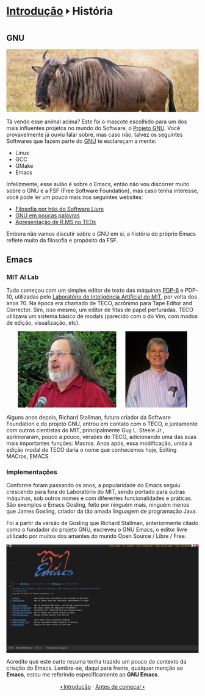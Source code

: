 # [Introdução](README.md) &#129170; História

## GNU

<img src="../img/intro/historia/gnu.jpg">

Tá vendo esse animal acima? Este foi o mascote escolhido para um dos mais influentes projetos no mundo do Software, o [Projeto GNU](https://gnu.org). Você provavelmente já ouviu falar sobre, mas caso não, talvez os seguintes Softwares que fazem parte do [GNU](https://gnu.org) te esclareçam a mente:

<!-- <img align="center" height="200px" src="../img/intro/historia/gnu_logo.png"> -->

- Linux
- GCC
- GMake
- Emacs

Infelizmente, esse aulão é sobre o Emacs, então não vou discorrer muito sobre o GNU e a FSF (Free Software Foundation), mas caso tenha interesse, você pode ler um pouco mais nos seguintes websites:

- [Filosofia por trás do Software Livre](https://www.gnu.org/philosophy/free-sw.html)
- [GNU em poucas palavras](https://www.gnu.org/gnu/about-gnu.html)
- [Apresentação de R.MS no TEDx](https://www.youtube.com/watch?v=Ag1AKIl_2GM)

Embora não vamos discutir sobre o GNU em si, a história do próprio Emacs reflete muito da filosofia e propósito da FSF.

## Emacs

### MIT AI Lab

Tudo começou com um simples editor de texto das máquinas [PDP-6](https://www.wikiwand.com/pt/PDP-6) e PDP-10, utilizadas pelo [Laboratório de Inteligência Artificial do MIT](https://www.wikiwand.com/en/MIT_AI_Lab), por volta dos anos 70. Na época era chamado de TECO, acrônimo para Tape Editor and Corrector. Sim, isso mesmo, um editor de fitas de papel perfuradas. TECO utilizava um sistema básico de modals (parecido com o do Vim, com modos de edição, visualização, etc).

<div align="center">
    <img height="200px" src="../img/intro/historia/richard_stallman.jpeg" alt="Richard Stallman" style="margin-right: 20px;">
    <img height="200px" src="../img/intro/historia/guy_steele_jr.jpg" alt="Guy Steele">
</div>

Alguns anos depois, Richard Stallman, futuro criador da Software Foundation e do projeto GNU, entrou em contato com o TECO, e juntamente com outros cientistas do MIT, principalmente Guy L. Steele Jr., aprimoraram, pouco a pouco, versões do TECO, adicionando uma das suas mais importantes funções: Macros. Anos após, essa modificação, unida à edição modal do TECO daria o nome que conhecemos hoje, Editing MACros, EMACS.

### Implementações

Conforme foram passando os anos, a popularidade do Emacs seguiu crescendo para fora do Laboratório do MIT, sendo portado para outras máquinas, sob outros nomes e com diferentes funcionalidades e práticas. São exemplos o Emacs Gosling, feito por ninguém mais, ninguém menos que James Gosling, criador da tão amada linguagem de programação Java.

Foi a partir da versão de Gosling que Richard Stallman, anteriormente citado como o fundador do projeto GNU, escreveu o GNU Emacs, o editor livre utilizado por muitos dos amantes do mundo Open Source / Libre / Free.

<img align="center" src="../img/intro/historia/emacs_screenshot.png">

Acredito que este curto resuma tenha trazido um pouco do contexto da criação do Emacs. Lembre-se, daqui para frente, qualquer menção ao **Emacs**, estou me referindo especificamente ao **GNU Emacs**.

<div align="center" markdown=1>
    <a href="README.md">&#129168; Introdução</a>
    ·
    <a href="antes-de-comecar.md">Antes de começar &#129170;</a>
</div>

